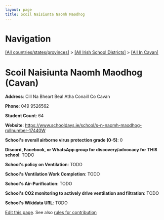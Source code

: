 ```yaml
---
layout: page
title: Scoil Naisiunta Naomh Maodhog
---
```

# Navigation

[[All countries/states/provinces]](../../..) > [[All Irish School Districts]](../..) > [[All In Cavan]](..)

# Scoil Naisiunta Naomh Maodhog (Cavan)

**Address**: Cill Na Bheart Beal Atha Conaill Co Cavan

**Phone**: 049 9526562

**Student Count**: 64

**Website**: <https://www.schooldays.ie/school/s-n-naomh-maodhog-rollnumber-17440W>

**School's overall airborne virus protection grade (0-5)**: 0

**Discord, Facebook, or WhatsApp group for discovery/advocacy for THIS school**: TODO

**School's policy on Ventilation**: TODO

**School's Ventilation Work Completion**: TODO

**School's Air-Purification**: TODO

**School's CO2 monitoring to actively drive ventilation and filtration**: TODO

**School's Wikidata URL**: TODO


[Edit this page](https://github.com/ventilate-schools/Ireland/edit/main/./Cavan/Scoil_Naisiunta_Naomh_Maodhog.md). See also [rules for contribution](../../../contribution-rules/)